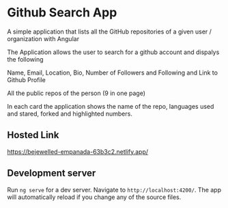 # Github Search App 

A simple application that lists all the GitHub repositories of a given user / organization with Angular

The Application allows the user to search for a github account and dispalys the following

Name, Email, Location, Bio, Number of Followers and Following and Link to Github Profile

All the public repos of the person (9 in one page)

In each card the application shows the name of the repo, languages used and stared, forked and highlighted numbers. 

## Hosted Link
https://bejewelled-empanada-63b3c2.netlify.app/

## Development server

Run `ng serve` for a dev server. Navigate to `http://localhost:4200/`. The app will automatically reload if you change any of the source files.
